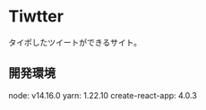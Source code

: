 # Tiwtter
タイポしたツイートができるサイト。

## 開発環境
node: v14.16.0
yarn: 1.22.10
create-react-app: 4.0.3

<!-- 
# タイポ一覧
- 母音子音入れ替え: おうｒすばん
- 末尾母音: はじめｒ
- 中盤文字入れ替え: たこきや
- ー: ばーてんだ＾
- ！れ: ！！れ！
- ？: る

- 末尾連続: したいい
  - 末尾母音のみ
- 文末削除: 〜で(す)
  - 2文字以上
  - 末尾ひらがなのみ
- // 接続詞連続: なのでで

# アルゴリズム
漢字はスルーで分かち書き
- 品詞分解
各要素に対して変換を行う
割合で操作
-->
